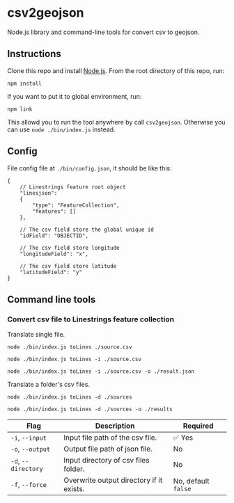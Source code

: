 # csv2geojson

Node.js library and command-line tools for convert csv to geojson.

## Instructions

Clone this repo and install [Node.js](http://nodejs.org/).  From the root directory of this repo, run:
```
npm install
```

If you want to put it to global environment, run:
```
npm link
```
This allowd you to run the tool anywhere by call `csv2geojson`. Otherwise you can use `node ./bin/index.js` instead.

## Config

File config file at `./bin/config.json`, it should be like this:
```
{
	// Linestrings feature root object
    "linesjson":
    {
        "type": "FeatureCollection",
        "features": []
    },

    // The csv field store the global unique id
    "idField": "OBJECTID",

    // The csv field store longitude
    "longitudeField": "x",

    // The csv field store latitude
    "latitudeField": "y"
}
```

## Command line tools

### Convert csv file to Linestrings feature collection

Translate single file.

```
node ./bin/index.js toLines ./source.csv
```
```
node ./bin/index.js toLines -i ./source.csv
```
```
node ./bin/index.js toLines -i ./source.csv -o ./result.json
```

Translate a folder's csv files.

```
node ./bin/index.js toLines -d ./sources
```
```
node ./bin/index.js toLines -d ./sources -o ./results
```

|Flag|Description|Required|
|----|-----------|--------|
|`-i`, `--input`|Input file path of the csv file.| :white_check_mark: Yes|
|`-o`, `--output`|Output file path of json file.|No|
|`-d`, `--directory`|Input directory of csv files folder.|No|
|`-f`, `--force`|Overwrite output directory if it exists.|No, default `false`|